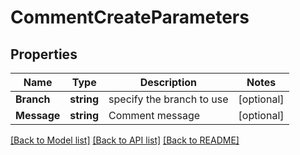 # CommentCreateParameters

## Properties

Name | Type | Description | Notes
------------ | ------------- | ------------- | -------------
**Branch** | **string** | specify the branch to use | [optional] 
**Message** | **string** | Comment message | [optional] 

[[Back to Model list]](../README.md#documentation-for-models) [[Back to API list]](../README.md#documentation-for-api-endpoints) [[Back to README]](../README.md)


